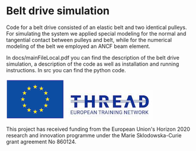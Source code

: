 # Belt drive simulation

Code for a belt drive consisted of an elastic belt and two identical pulleys. For simulating the system we applied special modeling for the normal and tangential contact between pulleys and belt, while for the numerical modeling of the belt we employed an ANCF beam element. 

In docs/mainFileLocal.pdf you can find the description of the belt drive simulation, a description of the code as well as installation and running instructions. In src you can find the python code.

![This is an image](https://github.com/THREAD-2-3/.github/blob/main/profile/flag_yellow.png)
![This is an image](https://github.com/THREAD-2-3/.github/blob/main/profile/thread-logo.jpg) 

This project has received funding from the European Union's Horizon 2020 research and innovation programme under the Marie Sklodowska-Curie grant agreement No 860124. 




